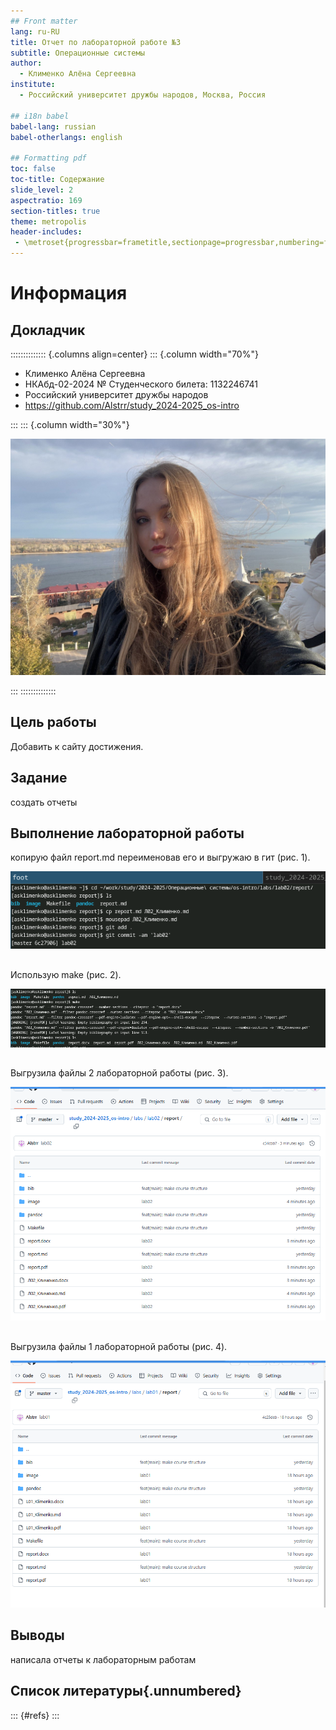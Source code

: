 ```yaml
---
## Front matter
lang: ru-RU
title: Отчет по лабораторной работе №3
subtitle: Операционные системы
author:
  - Клименко Алёна Сергеевна
institute:
  - Российский университет дружбы народов, Москва, Россия

## i18n babel
babel-lang: russian
babel-otherlangs: english

## Formatting pdf
toc: false
toc-title: Содержание
slide_level: 2
aspectratio: 169
section-titles: true
theme: metropolis
header-includes:
 - \metroset{progressbar=frametitle,sectionpage=progressbar,numbering=fraction}
---
```


# Информация

## Докладчик

:::::::::::::: {.columns align=center}
::: {.column width="70%"}

  * Клименко Алёна Сергеевна
  * НКАбд-02-2024 № Студенческого билета: 1132246741
  * Российский университет дружбы народов
  * <https://github.com/Alstrr/study_2024-2025_os-intro>

:::
::: {.column width="30%"}

![K](./image/Klimenko.jpg)

:::
::::::::::::::

## Цель работы

Добавить к сайту достижения.

## Задание

создать отчеты

## Выполнение лабораторной работы

копирую файл report.md переименовав его и выгружаю в гит (рис. 1).

![Обновленный файл](image/1.PNG)

##

Использую make (рис. 2).

![Новая информация на сайте](image/2.PNG)

##

Выгрузила файлы 2 лабораторной работы (рис. 3).

![github](image/3.PNG)

##

Выгрузила файлы 1 лабораторной работы (рис. 4).

![github](image/4.PNG)

## Выводы

написала отчеты к лабораторным работам

## Список литературы{.unnumbered}

::: {#refs}
:::
